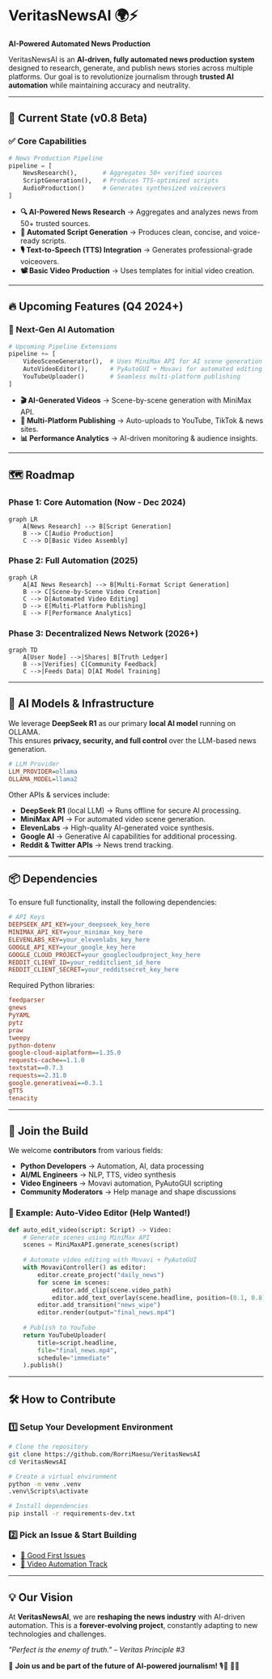 # VeritasNewsAI 🌍⚡  
**AI-Powered Automated News Production**

VeritasNewsAI is an **AI-driven, fully automated news production system** designed to research, generate, and publish news stories across multiple platforms. Our goal is to revolutionize journalism through **trusted AI automation** while maintaining accuracy and neutrality.

---

## 🚀 Current State (v0.8 Beta)  

### ✅ Core Capabilities  

```python
# News Production Pipeline
pipeline = [
    NewsResearch(),       # Aggregates 50+ verified sources
    ScriptGeneration(),   # Produces TTS-optimized scripts
    AudioProduction()     # Generates synthesized voiceovers
]
```

- **🔍 AI-Powered News Research** → Aggregates and analyzes news from 50+ trusted sources.
- **📝 Automated Script Generation** → Produces clean, concise, and voice-ready scripts.
- **🎙️ Text-to-Speech (TTS) Integration** → Generates professional-grade voiceovers.
- **📽️ Basic Video Production** → Uses templates for initial video creation.

---

## 🔥 Upcoming Features (Q4 2024+)  

### 🚧 Next-Gen AI Automation  

```python
# Upcoming Pipeline Extensions
pipeline += [
    VideoSceneGenerator(),  # Uses MiniMax API for AI scene generation
    AutoVideoEditor(),      # PyAutoGUI + Movavi for automated editing
    YouTubeUploader()       # Seamless multi-platform publishing
]
```

- **🎬 AI-Generated Videos** → Scene-by-scene generation with MiniMax API.
- **📡 Multi-Platform Publishing** → Auto-uploads to YouTube, TikTok & news sites.
- **📊 Performance Analytics** → AI-driven monitoring & audience insights.

---

## 🗺️ Roadmap  

### **Phase 1: Core Automation (Now - Dec 2024)**  
```mermaid
graph LR
    A[News Research] --> B[Script Generation]
    B --> C[Audio Production]
    C --> D[Basic Video Assembly]
```

### **Phase 2: Full Automation (2025)**  
```mermaid
graph LR
    A[AI News Research] --> B[Multi-Format Script Generation]
    B --> C[Scene-by-Scene Video Creation]
    C --> D[Automated Video Editing]
    D --> E[Multi-Platform Publishing]
    E --> F[Performance Analytics]
```

### **Phase 3: Decentralized News Network (2026+)**  
```mermaid
graph TD
    A[User Node] -->|Shares| B[Truth Ledger]
    B -->|Verifies| C[Community Feedback]
    C -->|Feeds Data| D[AI Model Training]
```

---

## 🧠 AI Models & Infrastructure  

We leverage **DeepSeek R1** as our primary **local AI model** running on OLLAMA.  
This ensures **privacy, security, and full control** over the LLM-based news generation.  

```ini
# LLM Provider
LLM_PROVIDER=ollama
OLLAMA_MODEL=llama2
```

Other APIs & services include:
- **DeepSeek R1** (local LLM) → Runs offline for secure AI processing.
- **MiniMax API** → For automated video scene generation.
- **ElevenLabs** → High-quality AI-generated voice synthesis.
- **Google AI** → Generative AI capabilities for additional processing.
- **Reddit & Twitter APIs** → News trend tracking.

---

## 📦 Dependencies  

To ensure full functionality, install the following dependencies:

```ini
# API Keys
DEEPSEEK_API_KEY=your_deepseek_key_here
MINIMAX_API_KEY=your_minimax_key_here
ELEVENLABS_KEY=your_elevenlabs_key_here
GOOGLE_API_KEY=your_google_key_here
GOOGLE_CLOUD_PROJECT=your_googlecloudproject_key_here
REDDIT_CLIENT_ID=your_redditclient_id_here
REDDIT_CLIENT_SECRET=your_redditsecret_key_here
```

Required Python libraries:

```ini
feedparser
gnews
PyYAML
pytz
praw
tweepy
python-dotenv
google-cloud-aiplatform==1.35.0
requests-cache==1.1.0
textstat==0.7.3
requests==2.31.0
google.generativeai==0.3.1
gTTS
tenacity
```

---

## 🤝 Join the Build  

We welcome **contributors** from various fields:  

- **Python Developers** → Automation, AI, data processing  
- **AI/ML Engineers** → NLP, TTS, video synthesis  
- **Video Engineers** → Movavi automation, PyAutoGUI scripting  
- **Community Moderators** → Help manage and shape discussions  

### 🎯 Example: Auto-Video Editor (Help Wanted!)

```python
def auto_edit_video(script: Script) -> Video:
    # Generate scenes using MiniMax API
    scenes = MiniMaxAPI.generate_scenes(script)
    
    # Automate video editing with Movavi + PyAutoGUI
    with MovaviController() as editor:
        editor.create_project("daily_news")
        for scene in scenes:
            editor.add_clip(scene.video_path)
            editor.add_text_overlay(scene.headline, position=(0.1, 0.8))  # Lower third overlay
        editor.add_transition("news_wipe")
        editor.render(output="final_news.mp4")
    
    # Publish to YouTube
    return YouTubeUploader(
        title=script.headline,
        file="final_news.mp4",
        schedule="immediate"
    ).publish()
```

---

## 🛠️ How to Contribute  

### 1️⃣ Setup Your Development Environment  

```bash
# Clone the repository
git clone https://github.com/RorriMaesu/VeritasNewsAI
cd VeritasNewsAI

# Create a virtual environment
python -m venv .venv
.venv\Scripts\activate

# Install dependencies
pip install -r requirements-dev.txt
```

### 2️⃣ Pick an Issue & Start Building  
- [📌 Good First Issues](https://github.com/RorriMaesu/VeritasNewsAI/issues?q=is%3Aopen+is%3Aissue+label%3A%22good+first+issue%22)  
- [🎥 Video Automation Track](https://github.com/RorriMaesu/VeritasNewsAI/projects/1)  

---

## 💡 Our Vision  

At **VeritasNewsAI**, we are **reshaping the news industry** with AI-driven automation. This is a **forever-evolving project**, constantly adapting to new technologies and challenges.

*"Perfect is the enemy of truth." – Veritas Principle #3*  

🚀 **Join us and be part of the future of AI-powered journalism!** 🎙️📡
🚀🔥
